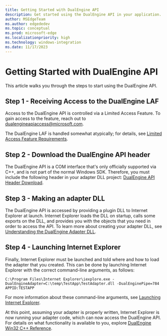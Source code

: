 ```yaml
---
title: Getting Started with DualEngine API
description: Get started using the DualEngine API in your application.
author: MSEdgeTeam
ms.author: edgededev
ms.topic: conceptual
ms.prod: microsoft-edge
ms.localizationpriority: high
ms.technology: windows-integration
ms.date: 11/17/2023
---
```

# Getting Started with DualEngine API
This article walks you through the steps to start using the DualEngine API.

## Step 1 - Receiving Access to the DualEngine LAF
Access to the DualEngine API is controlled via a Limited Access Feature.
To gain access to the feature, reach out to dualengineapiaccess@microsoft.com.

The DualEngine LAF is handled somewhat atypically; for details, see [Limited Access Feature Requirements](concepts/adapter-dll.md#limited-access-feature-requirements).

## Step 2 - Download the DualEngine API header
The DualEngine API is a COM interface that's only officially supported via C++, and is not part of the normal Windows SDK. 
Therefore, you must include the following header in your adapter DLL project: [DualEngine API Header Download]().<!-- todo: link -->

## Step 3 - Making an adapter DLL
The DualEngine API is accessed by providing a plugin DLL to Internet Explorer at launch. 
Internet Explorer loads the DLL on startup, calls some exports on the DLL, and provides you with the objects that you need in order to access the API. 
To learn more about creating your adapter DLL, see [Understanding the DualEngine Adapter DLL](concepts/adapter-dll.md).

## Step 4 - Launching Internet Explorer
Finally, Internet Explorer must be launched and told where and how to load the adapter that you created. 
This can be done by launching Internet Explorer with the correct command-line arguments, as follows:
```
C:\Program Files\Internet Explorer\iexplore.exe -DualEngineAdapter=C:\temp\TestApp\TestAdapter.dll -DualEnginePipe=784 APPID:TESTAPP
```
For more information about these command-line arguments, see [Launching Internet Explorer](concepts/launching-internet-explorer.md).


At this point, assuming your adapter is properly written, Internet Explorer is now running your adapter code, which
can now access the DualEngine API. 
For details on what functionality is available to you, explore [DualEngine Win32 C++ Reference](reference/index.md).